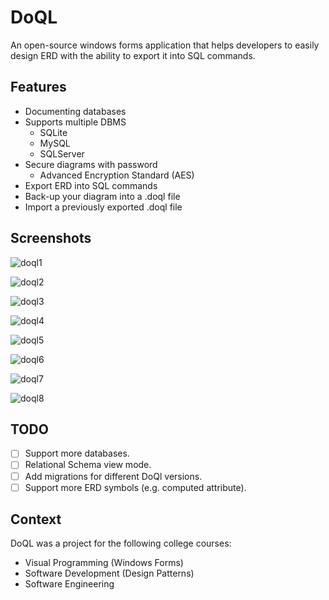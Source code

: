 # DoQL

An open-source windows forms application that helps developers to easily design ERD with the ability to export it into SQL commands.

## Features
+ Documenting databases
+ Supports multiple DBMS
    + SQLite
    + MySQL
    + SQLServer
+ Secure diagrams with password
    + Advanced Encryption Standard (AES)
+ Export ERD into SQL commands
+ Back-up your diagram into a .doql file
+ Import a previously exported .doql file

## Screenshots

![doql1](https://user-images.githubusercontent.com/93779738/213880154-f4b4d977-bf48-4e4d-9885-491f51c9e7c7.png)

![doql2](https://user-images.githubusercontent.com/93779738/213880173-547eab69-6b68-4275-bd20-01067ff293e5.png)

![doql3](https://user-images.githubusercontent.com/93779738/213880216-35313e9a-9584-4cef-ab8f-0c50c72943ed.png)

![doql4](https://user-images.githubusercontent.com/93779738/213880272-3e138439-fc5a-4c74-89c3-05338cdbd1fa.png)

![doql5](https://user-images.githubusercontent.com/93779738/213880298-e6788a26-e9d0-4f25-b32d-6ea1c4301bb0.png)

![doql6](https://user-images.githubusercontent.com/93779738/213880309-1a3d3fe2-0dd7-4ccf-9e94-c315d54891e9.png)

![doql7](https://user-images.githubusercontent.com/93779738/213880314-470695a1-a22a-44f7-a3f8-fbf118aec501.png)

![doql8](https://user-images.githubusercontent.com/93779738/213880320-0d54a3bc-8562-4a29-82fb-eb4856433f0d.png)

## TODO
- [ ] Support more databases.
- [ ] Relational Schema view mode.
- [ ] Add migrations for different DoQl versions.
- [ ] Support more ERD symbols (e.g. computed attribute).

## Context
DoQL was a project for the following college courses:
+ Visual Programming (Windows Forms)
+ Software Development (Design Patterns)
+ Software Engineering
